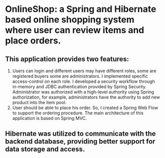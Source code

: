# OnlineShop: a Spring and Hibernate based online shopping system where user can review items and place orders. 

## This application provides two features:
1.	Users can login and different users may have different roles, some are registered buyers some are administrators. I implemented specific access-control on each role.
I developed a security workflow through in-memory and JDBC authentication provided by Spring Security. Administrator was authorized with a high-level authority using Spring authorization, for example, administrators have the authority to add new product into the item pool. 
2.	User should be able to place his order. So, I created a Spring Web Flow to support the ordering procedure.
The main architecture of this application is based on Spring MVC.

## Hibernate was utilized to communicate with the backend database, providing better support for data storage and access. 

